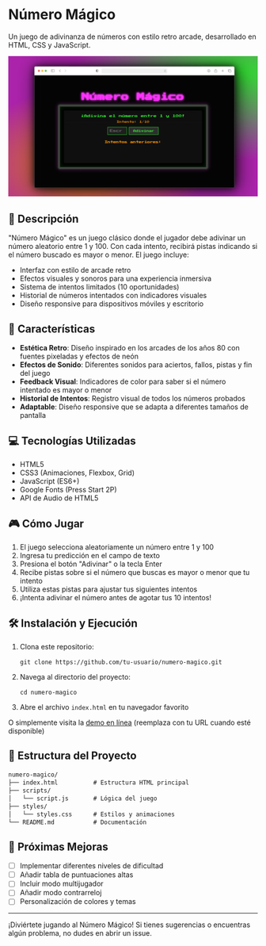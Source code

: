 # Número Mágico

Un juego de adivinanza de números con estilo retro arcade, desarrollado en HTML, CSS y JavaScript.

![Vista previa del juego Número Mágico](./screenshot.png)

## 📖 Descripción

"Número Mágico" es un juego clásico donde el jugador debe adivinar un número aleatorio entre 1 y 100. Con cada intento, recibirá pistas indicando si el número buscado es mayor o menor. El juego incluye:

- Interfaz con estilo de arcade retro
- Efectos visuales y sonoros para una experiencia inmersiva
- Sistema de intentos limitados (10 oportunidades)
- Historial de números intentados con indicadores visuales
- Diseño responsive para dispositivos móviles y escritorio

## 🚀 Características

- **Estética Retro**: Diseño inspirado en los arcades de los años 80 con fuentes pixeladas y efectos de neón
- **Efectos de Sonido**: Diferentes sonidos para aciertos, fallos, pistas y fin del juego
- **Feedback Visual**: Indicadores de color para saber si el número intentado es mayor o menor
- **Historial de Intentos**: Registro visual de todos los números probados
- **Adaptable**: Diseño responsive que se adapta a diferentes tamaños de pantalla

## 💻 Tecnologías Utilizadas

- HTML5
- CSS3 (Animaciones, Flexbox, Grid)
- JavaScript (ES6+)
- Google Fonts (Press Start 2P)
- API de Audio de HTML5

## 🎮 Cómo Jugar

1. El juego selecciona aleatoriamente un número entre 1 y 100
2. Ingresa tu predicción en el campo de texto
3. Presiona el botón "Adivinar" o la tecla Enter
4. Recibe pistas sobre si el número que buscas es mayor o menor que tu intento
5. Utiliza estas pistas para ajustar tus siguientes intentos
6. ¡Intenta adivinar el número antes de agotar tus 10 intentos!

## 🛠️ Instalación y Ejecución

1. Clona este repositorio:
   ```
   git clone https://github.com/tu-usuario/numero-magico.git
   ```

2. Navega al directorio del proyecto:
   ```
   cd numero-magico
   ```

3. Abre el archivo `index.html` en tu navegador favorito
   
O simplemente visita la [demo en línea](#) (reemplaza con tu URL cuando esté disponible)

## 📁 Estructura del Proyecto

```
numero-magico/
├── index.html          # Estructura HTML principal
├── scripts/
│   └── script.js       # Lógica del juego
├── styles/
│   └── styles.css      # Estilos y animaciones
└── README.md           # Documentación
```

## 🎯 Próximas Mejoras

- [ ] Implementar diferentes niveles de dificultad
- [ ] Añadir tabla de puntuaciones altas
- [ ] Incluir modo multijugador
- [ ] Añadir modo contrarreloj
- [ ] Personalización de colores y temas

---

¡Diviértete jugando al Número Mágico! Si tienes sugerencias o encuentras algún problema, no dudes en abrir un issue.
